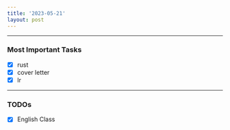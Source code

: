 ```yaml
---
title: '2023-05-21'
layout: post
---
```


---

### Most Important Tasks

- [x] rust
- [x] cover letter
- [x] lr

---

### TODOs

- [x] English Class
